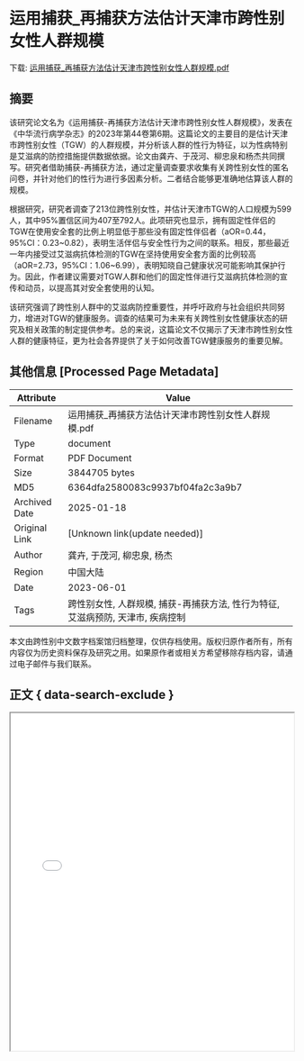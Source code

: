 # 运用捕获_再捕获方法估计天津市跨性别女性人群规模

<!-- tcd_download_link -->
下载: <a href="运用捕获_再捕获方法估计天津市跨性别女性人群规模.pdf" download>运用捕获_再捕获方法估计天津市跨性别女性人群规模.pdf</a>
<!-- tcd_download_link_end -->

## 摘要

<!-- tcd_abstract -->
该研究论文名为《运用捕获-再捕获方法估计天津市跨性别女性人群规模》，发表在《中华流行病学杂志》的2023年第44卷第6期。这篇论文的主要目的是估计天津市跨性别女性（TGW）的人群规模，并分析该人群的性行为特征，以为性病特别是艾滋病的防控措施提供数据依据。论文由龚卉、于茂河、柳忠泉和杨杰共同撰写。研究者借助捕获-再捕获方法，通过定量调查要求收集有关跨性别女性的匿名问卷，并针对他们的性行为进行多因素分析。二者结合能够更准确地估算该人群的规模。

根据研究，研究者调查了213位跨性别女性，并估计天津市TGW的人口规模为599人，其中95%置信区间为407至792人。此项研究也显示，拥有固定性伴侣的TGW在使用安全套的比例上明显低于那些没有固定性伴侣者（aOR=0.44，95%CI：0.23~0.82），表明生活伴侣与安全性行为之间的联系。相反，那些最近一年内接受过艾滋病抗体检测的TGW在坚持使用安全套方面的比例较高（aOR=2.73，95%CI：1.06~6.99），表明知晓自己健康状况可能影响其保护行为。因此，作者建议需要对TGW人群和他们的固定性伴进行艾滋病抗体检测的宣传和动员，以提高其对安全套使用的认知。

该研究强调了跨性别人群中的艾滋病防控重要性，并呼吁政府与社会组织共同努力，增进对TGW的健康服务。调查的结果可为未来有关跨性别女性健康状态的研究及相关政策的制定提供参考。总的来说，这篇论文不仅揭示了天津市跨性别女性人群的健康特征，更为社会各界提供了关于如何改善TGW健康服务的重要见解。

<!-- tcd_abstract_end -->

## 其他信息 [Processed Page Metadata]

| Attribute       | Value                                  |
|-----------------|----------------------------------------|
| Filename        | 运用捕获_再捕获方法估计天津市跨性别女性人群规模.pdf                             |
| Type            | document                                 |
| Format          | PDF Document                               |
| Size            | 3844705 bytes                           |
| MD5             | 6364dfa2580083c9937bf04fa2c3a9b7                                  |
| Archived Date   | 2025-01-18                             |
| Original Link   | [Unknown link(update needed)]                         |
| Author          | 龚卉, 于茂河, 柳忠泉, 杨杰                               |
| Region          | 中国大陆                               |
| Date            | 2023-06-01                                 |
| Tags            | 跨性别女性, 人群规模, 捕获-再捕获方法, 性行为特征, 艾滋病预防, 天津市, 疾病控制                                 |

本文由跨性别中文数字档案馆归档整理，仅供存档使用。版权归原作者所有，所有内容仅为历史资料保存及研究之用。如果原作者或相关方希望移除存档内容，请通过电子邮件与我们联系。

## 正文 { data-search-exclude }

<!-- tcd_main_text -->
<iframe src="../运用捕获_再捕获方法估计天津市跨性别女性人群规模.pdf" width="100%" height="600px">
    <p>无法显示PDF，请下载查看。</p>
</iframe>
<!-- tcd_main_text_end -->

